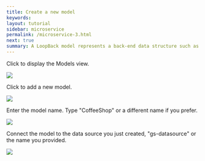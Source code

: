 ```yaml
---
title: Create a new model
keywords:
layout: tutorial
sidebar: microservice
permalink: /microservice-3.html
next: true
summary: A LoopBack model represents a back-end data structure such as a database table.  A model is a JavaScript object with both Node and REST APIs.
---
```


Click to display the Models view.

![](http://content.screencast.com/users/RandMck/folders/Jing/media/98208e17-d3e5-4edb-9ccd-eda6006c05b5/00000540.png)

Click to add a new model.

![](http://content.screencast.com/users/RandMck/folders/Jing/media/ba88ffb4-7ef2-4eee-ae44-1b3158cab5fd/00000523.png)

Enter the model name.  Type "CoffeeShop" or a different name if you prefer.

![](http://content.screencast.com/users/RandMck/folders/Jing/media/63b08253-caa2-402a-a809-33d8edf99762/00000541.png)

Connect the model to the data source you just created, "gs-datasource" or the name you provided.

![](http://content.screencast.com/users/RandMck/folders/Jing/media/d37b1aef-e6f0-4b8c-a2b2-ca6ec20679a4/00000542.png)
